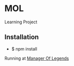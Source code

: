 # MOL
Learning Project

Installation
--------------
- $ npm install

Running at
<a href="http://manageroflegends.herokuapp.com">Manager Of Legends</a>
